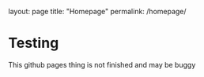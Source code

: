 layout: page
title: "Homepage"
permalink: /homepage/

# Testing

This github pages thing is not finished and may be buggy
